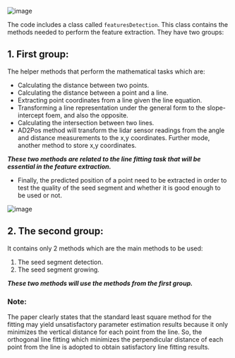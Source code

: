 ![image](https://user-images.githubusercontent.com/91827137/210156800-b78760f3-c750-46a0-b77f-6461cdb08f90.png)

The code includes a class called `featuresDetection`. This class contains the methods needed to perform the feature extraction. They have two groups:
## 1. First group:
The helper methods that perform the mathematical tasks which are:
- Calculating the distance between two points.
- Calculating the distance between a point and a line.
- Extracting point coordinates from a line given the line equation.
- Transforming a line representation under the general form to the slope-intercept foem, and also the opposite.
- Calculating the intersection between two lines.
- AD2Pos method will transform the lidar sensor readings from the angle and distance measurements to the x,y coordinates. Further mode, another method to store x,y coordinates.

***These two methods are related to the line fitting task that will be essential in the feature extraction.***

- Finally, the predicted position of a point need to be extracted in order to test the quality of the seed segment and whether it is good enough to be used or not.

![image](https://user-images.githubusercontent.com/91827137/210156778-b6f827d8-5392-4fbd-8bfd-206db672c2e3.png)

## 2. The second group:
It contains only 2 methods which are the main methods to be used:
1. The seed segment detection.
2. The seed segment growing.

***These two methods will use the methods from the first group.***

### Note:
The paper clearly states that the standard least square method for the fitting may yield unsatisfactory parameter estimation results because it only minimizes the vertical distance for each point from the line. So, the orthogonal line fitting which minimizes the perpendicular distance of each point from the line is adopted to obtain satisfactory line fitting results.
